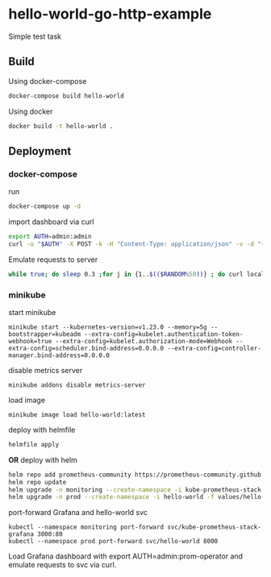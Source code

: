 # hello-world-go-http-example
Simple test task

## Build

Using docker-compose
```bash
docker-compose build hello-world
```

Using docker
```bash
docker build -t hello-world .
```

## Deployment

### docker-compose
run
```bash
docker-compose up -d
```

import dashboard via curl
```bash
export AUTH=admin:admin
curl -u "$AUTH" -X POST -k -H "Content-Type: application/json" -v -d "{\"dashboard\":$(cat ./grafana/dashboard.json),\"inputs\":[{\"name\":\"DS_PROMETHEUS\",\"type\":\"datasource\",\"pluginId\":\"prometheus\",\"value\":\"Prometheus\"}],\"overwrite\":true}" localhost:3000/api/dashboards/import
```

Emulate requests to server
```bash
while true; do sleep 0.3 ;for j in {1..$(($RANDOM%50))} ; do curl localhost:8000/hello &; done ; done
```

### minikube

start minikube 
```
minikube start --kubernetes-version=v1.23.0 --memory=5g --bootstrapper=kubeadm --extra-config=kubelet.authentication-token-webhook=true --extra-config=kubelet.authorization-mode=Webhook --extra-config=scheduler.bind-address=0.0.0.0 --extra-config=controller-manager.bind-address=0.0.0.0
```

disable metrics server
```
minikube addons disable metrics-server
```

load image
```
minikube image load hello-world:latest
```

deploy with helmfile
```bash
helmfile apply
```

**OR** deploy with helm
```bash
helm repo add prometheus-community https://prometheus-community.github.io/helm-charts
helm repo update
helm upgrade -n monitoring --create-namespace -i kube-prometheus-stack -f values/kube-prometheus-stack.yaml prometheus-community/kube-prometheus-stack 
helm upgrade -n prod --create-namespace -i hello-world -f values/hello-world.yaml ./charts/hello-world
```

port-forward Grafana and hello-world svc
```
kubectl --namespace monitoring port-forward svc/kube-prometheus-stack-grafana 3000:80
kubectl --namespace prod port-forward svc/hello-world 8000
```

Load Grafana dashboard with export AUTH=admin:prom-operator
and emulate requests to svc via curl.
